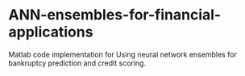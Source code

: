 # ANN-ensembles-for-financial-applications
Matlab code implementation for Using neural network ensembles for bankruptcy prediction and credit scoring.
